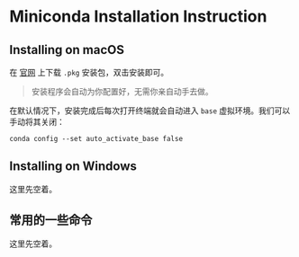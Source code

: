 # Miniconda Installation Instruction

## Installing on macOS

在 [官网](https://docs.conda.io/en/latest/miniconda.html) 上下载 `.pkg` 安装包，双击安装即可。

> 安装程序会自动为你配置好，无需你亲自动手去做。

在默认情况下，安装完成后每次打开终端就会自动进入 `base` 虚拟环境。我们可以手动将其关闭：
```
conda config --set auto_activate_base false
```

## Installing on Windows

这里先空着。

## 常用的一些命令

这里先空着。